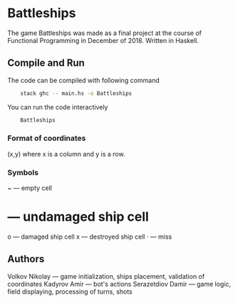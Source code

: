 # Battleships
The game Battleships was made as a final project at the course of Functional Programming in December of 2018. Written in Haskell.

## Compile and Run
The code can be compiled with following command
```bash
    stack ghc -- main.hs -o Battleships
```
You can run the code interactively
```bash
    Battleships
```

### Format of coordinates
(x,y) where x is a column and y is a row.

### Symbols
~ — empty cell
# — undamaged ship cell
o — damaged ship cell
x — destroyed ship cell
· — miss

## Authors
Volkov Nikolay      —   game initialization, ships placement, validation of coordinates
Kadyrov Amir        —   bot's actions
Serazetdiov Damir   —   game logic, field displaying, processing of turns, shots